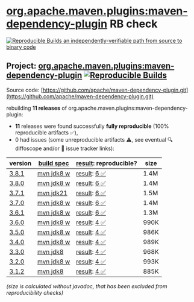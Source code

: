[org.apache.maven.plugins:maven-dependency-plugin](https://central.sonatype.com/artifact/org.apache.maven.plugins/maven-dependency-plugin/versions) RB check
=======

[![Reproducible Builds](https://reproducible-builds.org/images/logos/rb.svg) an independently-verifiable path from source to binary code](https://reproducible-builds.org/)

## Project: [org.apache.maven.plugins:maven-dependency-plugin](https://central.sonatype.com/artifact/org.apache.maven.plugins/maven-dependency-plugin/versions) [![Reproducible Builds](https://img.shields.io/endpoint?url=https://raw.githubusercontent.com/jvm-repo-rebuild/reproducible-central/master/content/org/apache/maven/plugins/maven-dependency-plugin/badge.json)](https://github.com/jvm-repo-rebuild/reproducible-central/blob/master/content/org/apache/maven/plugins/maven-dependency-plugin/README.md)

Source code: [https://github.com/apache/maven-dependency-plugin.git](https://github.com/apache/maven-dependency-plugin.git)

rebuilding **11 releases** of org.apache.maven.plugins:maven-dependency-plugin:
- **11** releases were found successfully **fully reproducible** (100% reproducible artifacts :white_check_mark:),
- 0 had issues (some unreproducible artifacts :warning:, see eventual :mag: diffoscope and/or :memo: issue tracker links):

| version | [build spec](/BUILDSPEC.md) | [result](https://reproducible-builds.org/docs/jvm/): reproducible? | size |
| -- | --------- | ------ | -- |
| [3.8.1](https://central.sonatype.com/artifact/org.apache.maven.plugins/maven-dependency-plugin/3.8.1/pom) | [mvn jdk8 w](maven-dependency-plugin-3.8.1.buildspec) | [result](maven-dependency-plugin-3.8.1.buildinfo): [6 :white_check_mark: ](maven-dependency-plugin-3.8.1.buildcompare) | 1.4M |
| [3.8.0](https://central.sonatype.com/artifact/org.apache.maven.plugins/maven-dependency-plugin/3.8.0/pom) | [mvn jdk8 w](maven-dependency-plugin-3.8.0.buildspec) | [result](maven-dependency-plugin-3.8.0.buildinfo): [6 :white_check_mark: ](maven-dependency-plugin-3.8.0.buildcompare) | 1.4M |
| [3.7.1](https://central.sonatype.com/artifact/org.apache.maven.plugins/maven-dependency-plugin/3.7.1/pom) | [mvn jdk21](maven-dependency-plugin-3.7.1.buildspec) | [result](maven-dependency-plugin-3.7.1.buildinfo): [6 :white_check_mark: ](maven-dependency-plugin-3.7.1.buildcompare) | 1.5M |
| [3.7.0](https://central.sonatype.com/artifact/org.apache.maven.plugins/maven-dependency-plugin/3.7.0/pom) | [mvn jdk8 w](maven-dependency-plugin-3.7.0.buildspec) | [result](maven-dependency-plugin-3.7.0.buildinfo): [6 :white_check_mark: ](maven-dependency-plugin-3.7.0.buildcompare) | 1.4M |
| [3.6.1](https://central.sonatype.com/artifact/org.apache.maven.plugins/maven-dependency-plugin/3.6.1/pom) | [mvn jdk8 w](maven-dependency-plugin-3.6.1.buildspec) | [result](maven-dependency-plugin-3.6.1.buildinfo): [6 :white_check_mark: ](maven-dependency-plugin-3.6.1.buildcompare) | 1.3M |
| [3.6.0](https://central.sonatype.com/artifact/org.apache.maven.plugins/maven-dependency-plugin/3.6.0/pom) | [mvn jdk8 w](maven-dependency-plugin-3.6.0.buildspec) | [result](maven-dependency-plugin-3.6.0.buildinfo): [4 :white_check_mark: ](maven-dependency-plugin-3.6.0.buildcompare) | 990K |
| [3.5.0](https://central.sonatype.com/artifact/org.apache.maven.plugins/maven-dependency-plugin/3.5.0/pom) | [mvn jdk8 w](maven-dependency-plugin-3.5.0.buildspec) | [result](maven-dependency-plugin-3.5.0.buildinfo): [4 :white_check_mark: ](maven-dependency-plugin-3.5.0.buildcompare) | 986K |
| [3.4.0](https://central.sonatype.com/artifact/org.apache.maven.plugins/maven-dependency-plugin/3.4.0/pom) | [mvn jdk8 w](maven-dependency-plugin-3.4.0.buildspec) | [result](maven-dependency-plugin-3.4.0.buildinfo): [4 :white_check_mark: ](maven-dependency-plugin-3.4.0.buildcompare) | 989K |
| [3.3.0](https://central.sonatype.com/artifact/org.apache.maven.plugins/maven-dependency-plugin/3.3.0/pom) | [mvn jdk8](maven-dependency-plugin-3.3.0.buildspec) | [result](maven-dependency-plugin-3.3.0.buildinfo): [4 :white_check_mark: ](maven-dependency-plugin-3.3.0.buildcompare) | 968K |
| [3.2.0](https://central.sonatype.com/artifact/org.apache.maven.plugins/maven-dependency-plugin/3.2.0/pom) | [mvn jdk8 w](maven-dependency-plugin-3.2.0.buildspec) | [result](maven-dependency-plugin-3.2.0.buildinfo): [4 :white_check_mark: ](maven-dependency-plugin-3.2.0.buildcompare) | 993K |
| [3.1.2](https://central.sonatype.com/artifact/org.apache.maven.plugins/maven-dependency-plugin/3.1.2/pom) | [mvn jdk8](maven-dependency-plugin-3.1.2.buildspec) | [result](maven-dependency-plugin-3.1.2.buildinfo): [4 :white_check_mark: ](maven-dependency-plugin-3.1.2.buildcompare) | 885K |

<i>(size is calculated without javadoc, that has been excluded from reproducibility checks)</i>
